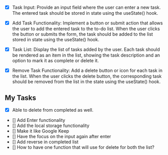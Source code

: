 - [x] Task Input: Provide an input field where the user can enter a new task. The entered task should be stored in state using the useState() hook.

- [x] Add Task Functionality: Implement a button or submit action that allows the user to add the entered task to the to-do list. When the user clicks the button or submits the form, the task should be added to the list stored in state using the useState() hook.

- [x] Task List: Display the list of tasks added by the user. Each task should be rendered as an item in the list, showing the task description and an option to mark it as complete or delete it.

- [x] Remove Task Functionality: Add a delete button or icon for each task in the list. When the user clicks the delete button, the corresponding task should be removed from the list in the state using the useState() hook.

## My Tasks

- [x] Able to delete from completed as well.

- [] Add Enter functionality
- [] Add the local storage functionality
- [] Make it like Google Keep
- [] Have the focus on the input again after enter
- [] Add reverse in completed list
- [] How to have one function that will use for delete for both the list?
